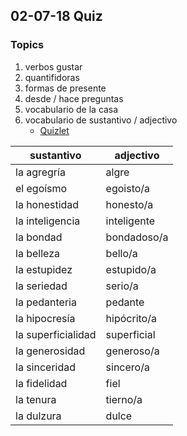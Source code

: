 ## 02-07-18 Quiz

### Topics
1. verbos gustar
2. quantifidoras
3. formas de presente
4. desde / hace preguntas
5. vocabulario de la casa
6. vocabulario de sustantivo / adjectivo
    - [Quizlet](https://quizlet.com/_4ewhlq)

sustantivo | adjectivo
--- | ---
la agregría | algre
el egoísmo | egoisto/a
la honestidad | honesto/a
la inteligencia | inteligente
la bondad | bondadoso/a
la belleza | bello/a
la estupidez | estupido/a
la seriedad | serio/a
la pedanteria | pedante
la hipocresía | hipócrito/a
la superficialidad | superficial
la generosidad | generoso/a
la sinceridad | sincero/a
la fidelidad | fiel
la tenura | tierno/a
la dulzura | dulce
